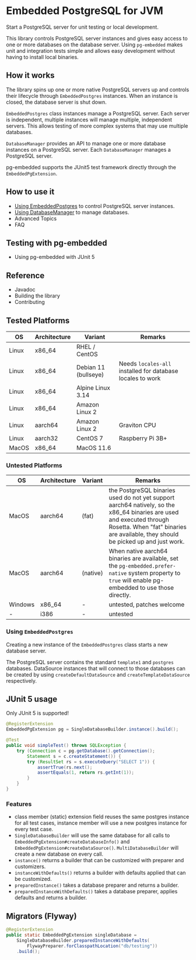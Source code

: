 # Embedded PostgreSQL for JVM

Start a PostgreSQL server for unit testing or local development.

This library controls PostgreSQL server instances and gives easy access to one or more databases on the database server. Using `pg-embedded` makes unit and integration tests simple and allows easy development without having to install local binaries.

## How it works

The library spins up one or more native PostgreSQL servers up and controls their lifecycle through `EmbeddedPostgres` instances. When an instance is closed, the database server is shut down.

`EmbeddedPostgres` class instances manage a PostgreSQL server. Each server is independent, multiple instances will manage multiple, independent servers. This allows testing of more complex systems that may use multiple databases.

`DatabaseManager` provides an API to manage one or more database instances on a PostgreSQL server. Each `DatabaseManager` manages a PostgreSQL server.

pg-embedded supports the JUnit5 test framework directly through the `EmbeddedPgExtension`.

## How to use it

* [Using EmbeddedPostgres](using_embedded_postgres.html) to control PostgreSQL server instances.
* [Using DatabaseManager](using_database_manager.html) to manage databases.
* Advanced Topics
* FAQ

## Testing with pg-embedded

* Using pg-embedded with JUnit 5


## Reference

* Javadoc
* Building the library
* Contributing


## Tested Platforms

| OS | Architecture | Variant | Remarks |
|----|--------------|--------------|---------|
| Linux | x86_64 | RHEL / CentOS   |         |
| Linux | x86_64 | Debian 11 (bullseye) | Needs `locales-all` installed for database locales to work |
| Linux | x86_64 | Alpine Linux 3.14 | |
| Linux | x86_64 | Amazon Linux 2  |         |
| Linux | aarch64 | Amazon Linux 2 | Graviton CPU |
| Linux | aarch32 | CentOS 7 | Raspberry Pi 3B+ |
| MacOS | x86_64 | MacOS 11.6 | |

### Untested Platforms

| OS | Architecture | Variant | Remarks |
|----|--------------|--------------|---------|
| MacOS | aarch64 | (fat)  | the PostgreSQL binaries used do not yet support aarch64 natively, so the x86_64 binaries are used and executed through Rosetta. When "fat" binaries are available, they should be picked up and just work. |
| MacOS | aarch64 | (native) | When native aarch64 binaries are available, set the `pg-embedded.prefer-native` system property to `true` will enable pg-embedded to use those directly. |
| Windows | x86_64 | - | untested, patches welcome |
| - | i386 | - | untested |





### Using `EmbeddedPostgres`

Creating a new instance of the `EmbeddedPostgres` class starts a new database server.



The PostgreSQL server contains the standard `template1` and `postgres` databases. DataSource instances that will connect to those databases can be created by using `createDefaultDataSource` and `createTemplateDataSource` respectively.


## JUnit 5 usage

Only JUnit 5 is supported!

```java
@RegisterExtension
EmbeddedPgExtension pg = SingleDatabaseBuilder.instance().build();

@Test
public void simpleTest() throws SQLException {
    try (Connection c = pg.getDatabase().getConnection();
        Statement s = c.createStatement()) {
        try (ResultSet rs = s.executeQuery("SELECT 1")) {
            assertTrue(rs.next();
            assertEquals(1, return rs.getInt(1));
        }
    }
}
```

### Features

* class member (static) extension field reuses the same postgres instance for all test cases, instance member will use a new postgres instance for every test case.
* `SingleDatabaseBuilder` will use the same database for all calls to `EmbeddedPgExtension#createDatabaseInfo()` and `EmbeddedPgExtension#createDataSource()`. `MultiDatabaseBuilder` will create a new database on every call.
* `instance()` returns a builder that can be customized with preparer and customizers.
* `instanceWithDefaults()` returns a builder with defaults applied that can be customized.
* `preparedInstance()` takes a database preparer and returns a builder.
* `preparedInstanceWithDefaults()` takes a database preparer, applies defaults and returns a builder.


## Migrators (Flyway)

```java
@RegisterExtension
public static EmbeddedPgExtension singleDatabase =
    SingleDatabaseBuilder.preparedInstanceWithDefaults(
        FlywayPreparer.forClasspathLocation("db/testing"))
    .build();
```
